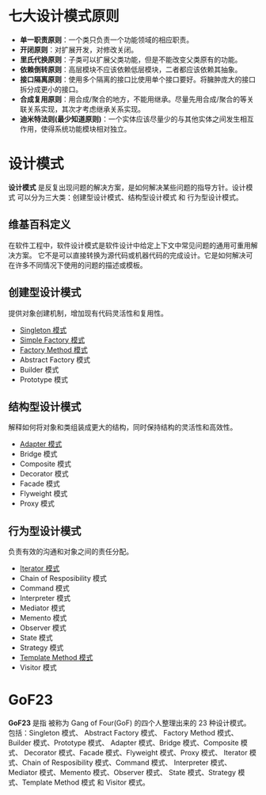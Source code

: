 # 七大设计模式原则  
- __单一职责原则__：一个类只负责一个功能领域的相应职责。  
- __开闭原则__：对扩展开发，对修改关闭。  
- __里氏代换原则__：子类可以扩展父类功能，但是不能改变父类原有的功能。  
- __依赖倒转原则__：高层模块不应该依赖低层模块，二者都应该依赖其抽象。  
- __接口隔离原则__：使用多个隔离的接口比使用单个接口要好。将臃肿庞大的接口拆分成更小的接口。  
- __合成复用原则__：用合成/聚合的地方，不能用继承。尽量先用合成/聚合的等关联关系实现，其次才考虑继承关系实现。  
- __迪米特法则(最少知道原则)__：一个实体应该尽量少的与其他实体之间发生相互作用，使得系统功能模块相对独立。    
#   设计模式
__设计模式__ 是反复出现问题的解决方案，是如何解决某些问题的指导方针。设计模式 可以分为三大类：创建型设计模式、结构型设计模式 和 行为型设计模式。  
## 维基百科定义
在软件工程中，软件设计模式是软件设计中给定上下文中常见问题的通用可重用解决方案。
它不是可以直接转换为源代码或机器代码的完成设计。它是如何解决可在许多不同情况下使用的问题的描述或模板。  
## 创建型设计模式  
提供对象创建机制，增加现有代码灵活性和复用性。  
- [Singleton 模式](./sigleton/sigleton.md)
- [Simple Factory 模式](./simple-factory/simpleFactory.md)
- [Factory Method 模式](./factory-method/FactoryMethod.md)
- Abstract Factory 模式
- Builder 模式
- Prototype 模式
## 结构型设计模式  
解释如何将对象和类组装成更大的结构，同时保持结构的灵活性和高效性。  
- [Adapter 模式](./adapter/Adapter.md)
- Bridge 模式
- Composite 模式
- Decorator 模式
- Facade 模式
- Flyweight 模式
- Proxy 模式
## 行为型设计模式  
负责有效的沟通和对象之间的责任分配。  
- [Iterator 模式](./iterator/Iterator.md)
- Chain of Resposibility 模式
- Command 模式
- Interpreter 模式
- Mediator 模式
- Memento 模式
- Observer 模式
- State 模式
- Strategy 模式
- [Template Method 模式](./template-method/TemplateMethod.md)
- Visitor 模式  
# GoF23
__GoF23__ 是指 被称为 Gang of Four(GoF) 的四个人整理出来的 23 种设计模式。  
包括：Singleton 模式、  Abstract Factory 模式、
Factory Method 模式、Builder 模式、Prototype 模式、
Adapter 模式、Bridge 模式、Composite 模式、
Decorator 模式、Facade 模式、Flyweight 模式、Proxy 模式、
Iterator 模式、Chain of Resposibility 模式、Command 模式、
Interpreter 模式、Mediator 模式、Memento 模式、Observer 模式、
State 模式、Strategy 模式、Template Method 模式 和 Visitor 模式。  



